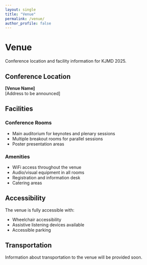 ```yaml
---
layout: single
title: "Venue"
permalink: /venue/
author_profile: false
---
```


# Venue

Conference location and facility information for KJMD 2025.

## Conference Location

**[Venue Name]**  
[Address to be announced]

## Facilities

### Conference Rooms
- Main auditorium for keynotes and plenary sessions
- Multiple breakout rooms for parallel sessions
- Poster presentation areas

### Amenities
- WiFi access throughout the venue
- Audio/visual equipment in all rooms
- Registration and information desk
- Catering areas

## Accessibility

The venue is fully accessible with:
- Wheelchair accessibility
- Assistive listening devices available
- Accessible parking

## Transportation

Information about transportation to the venue will be provided soon.